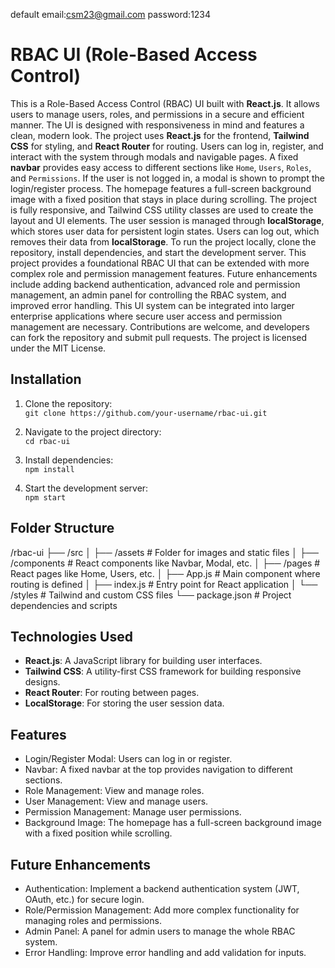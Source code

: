 default email:csm23@gmail.com
password:1234


# RBAC UI (Role-Based Access Control)

This is a Role-Based Access Control (RBAC) UI built with **React.js**. It allows users to manage users, roles, and permissions in a secure and efficient manner. The UI is designed with responsiveness in mind and features a clean, modern look. The project uses **React.js** for the frontend, **Tailwind CSS** for styling, and **React Router** for routing. Users can log in, register, and interact with the system through modals and navigable pages. A fixed **navbar** provides easy access to different sections like `Home`, `Users`, `Roles`, and `Permissions`. If the user is not logged in, a modal is shown to prompt the login/register process. The homepage features a full-screen background image with a fixed position that stays in place during scrolling. The project is fully responsive, and Tailwind CSS utility classes are used to create the layout and UI elements. The user session is managed through **localStorage**, which stores user data for persistent login states. Users can log out, which removes their data from **localStorage**. To run the project locally, clone the repository, install dependencies, and start the development server. This project provides a foundational RBAC UI that can be extended with more complex role and permission management features. Future enhancements include adding backend authentication, advanced role and permission management, an admin panel for controlling the RBAC system, and improved error handling. This UI system can be integrated into larger enterprise applications where secure user access and permission management are necessary. Contributions are welcome, and developers can fork the repository and submit pull requests. The project is licensed under the MIT License. 

## Installation

1. Clone the repository:  
   `git clone https://github.com/your-username/rbac-ui.git`

2. Navigate to the project directory:  
   `cd rbac-ui`

3. Install dependencies:  
   `npm install`

4. Start the development server:  
   `npm start`

## Folder Structure

/rbac-ui ├── /src │ ├── /assets # Folder for images and static files │ ├── /components # React components like Navbar, Modal, etc. │ ├── /pages # React pages like Home, Users, etc. │ ├── App.js # Main component where routing is defined │ ├── index.js # Entry point for React application │ └── /styles # Tailwind and custom CSS files └── package.json # Project dependencies and scripts


## Technologies Used

- **React.js**: A JavaScript library for building user interfaces.
- **Tailwind CSS**: A utility-first CSS framework for building responsive designs.
- **React Router**: For routing between pages.
- **LocalStorage**: For storing the user session data.
  
## Features

- Login/Register Modal: Users can log in or register.
- Navbar: A fixed navbar at the top provides navigation to different sections.
- Role Management: View and manage roles.
- User Management: View and manage users.
- Permission Management: Manage user permissions.
- Background Image: The homepage has a full-screen background image with a fixed position while scrolling.

## Future Enhancements

- Authentication: Implement a backend authentication system (JWT, OAuth, etc.) for secure login.
- Role/Permission Management: Add more complex functionality for managing roles and permissions.
- Admin Panel: A panel for admin users to manage the whole RBAC system.
- Error Handling: Improve error handling and add validation for inputs.
  










